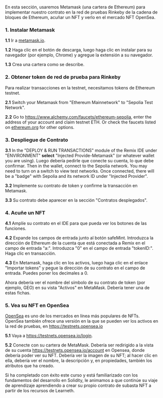 En esta sección, usaremos Metamask (una cartera de Ethereum) para implementar nuestro contrato en la red de pruebas Rinkeby de la cadena de bloques de Ethereum, acuñar un NFT y verlo en el mercado NFT OpenSea.

### 1. Instalar Metamask

**1.1** Ir a <a href="https://metamask.io/" target="_blank">metamask.io</a>.

**1.2** Haga clic en el botón de descarga, luego haga clic en instalar para su navegador (por ejemplo, Chrome) y agregue la extensión a su navegador.

**1.3** Crea una cartera como se describe.

### 2. Obtener token de red de prueba para Rinkeby

Para realizar transacciones en la testnet, necesitamos tokens de Ethereum testnet.

**2.1** Switch your Metamask from "Ethereum Mainnetwork" to "Sepolia Test Network".

**2.2** Go to <a href="https://www.alchemy.com/faucets/ethereum-sepolia" 
target="_blank">https://www.alchemy.com/faucets/ethereum-sepolia</a>, enter the address of your account and claim testnet ETH.
Or check the faucets listed on <a href="https://ethereum.org/en/developers/docs/networks/#testnet-faucets" target="_blank">ethereum.org</a> for other options.

### 3. Despliegue de Contrato

**3.1** In the "DEPLOY & RUN TRANSACTIONS" module of the Remix IDE under "ENVIRONMENT" **select** "Injected Provide-Metamask" (or whatever wallet you are using). Luego debería pedirle que conecte su cuenta, lo que debe confirmar. Then in the wallet, connect to the Sepolia network.  You may need to turn on a switch to view test networks. Once connected, there will be a "badge" with Sepolia and its network ID under "Injected Provider".

**3.2** Implemente su contrato de token y confirme la transacción en Metamask.

**3.3** Su contrato debe aparecer en la sección "Contratos desplegados".

### 4. Acuñe un NFT

**4.1** Amplíe su contrato en el IDE para que pueda ver los botones de las funciones.

**4.2** Expande los campos de entrada junto al botón safeMint. Introduzca la dirección de Ethereum de la cuenta que está conectada a Remix en el campo de entrada "a:". Introduzca "0" en el campo de entrada "tokenID:". Haga clic en transacción.

**4.3** En Metamask, haga clic en los activos, luego haga clic en el enlace "Importar tokens" y pegue la dirección de su contrato en el campo de entrada. Puedes poner los decimales a 0.

Ahora debería ver el nombre del símbolo de su contrato de token (por ejemplo, GEO) en su vista "Activos" en MetaMask. Debería tener una de estas fichas.

### 5. Vea su NFT en OpenSea

<a href="https://opensea.io/" 
target="_blank">OpenSea</a> es uno de los mercados en línea más populares de NFTs. OpenSea también ofrece una versión en la que se pueden ver los activos en la red de pruebas, en <a href="https://testnets.opensea.io/" 
target="_blank">https://testnets.opensea.io</a>

**5.1** Vaya a <a href="https://testnets.opensea.io/login" 
target="_blank">https://testnets.opensea.io/login</a>.

**5.2** Conecte con su cartera de MetaMask. Debería ser redirigido a la vista de su cuenta <a href="https://testnets.opensea.io/account" target="_blank">https://testnets.opensea.io/account</a> en Opensea, donde debería poder ver su NFT. Debería ver la imagen de su NFT; al hacer clic en ella, debería ver el nombre, la descripción y, en propiedades, también los atributos que ha creado.

Si ha completado con éxito este curso y está familiarizado con los fundamentos del desarrollo en Solidity, le animamos a que continúe su viaje de aprendizaje aprendiendo a crear su propio contrato de subasta NFT a partir de los recursos de Learneth.